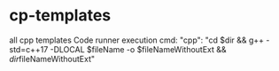 # cp-templates
all cpp templates
Code runner execution cmd:
"cpp": "cd $dir && g++ -std=c++17 -DLOCAL $fileName -o $fileNameWithoutExt && $dir$fileNameWithoutExt"

